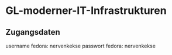 # GL-moderner-IT-Infrastrukturen


## Zugangsdaten

username fedora: nervenkekse
passwort fedora: nervenkekse

